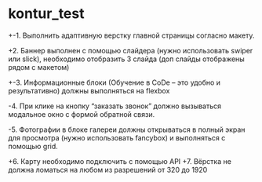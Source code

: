 # kontur_test
+-1.    Выполнить адаптивную верстку главной страницы согласно макету.

+2.    Баннер выполнен с помощью слайдера (нужно использовать swiper или slick), необходимо отобразить 3 слайда (доп слайды отображены рядом с макетом)

+-3.    Информационные блоки (Обучение в CoDe – это удобно и результативно) должны выполняться на flexbox

-4.    При клике на кнопку “заказать звонок” должно вызываться модальное окно с формой обратной связи.

-5.    Фотографии в блоке галереи должны открываться в полный экран для просмотра (нужно использовать fancybox) и выполняться с помощью grid.

+6.    Карту необходимо подключить с помощью API
+7.    Вёрстка не должна ломаться на любом из разрешений от 320 до 1920
